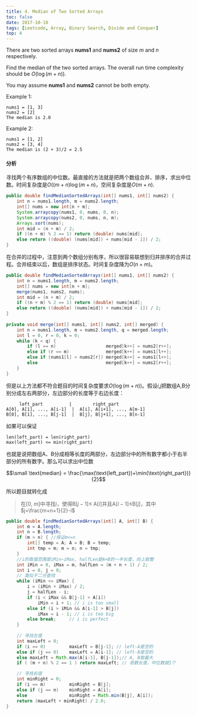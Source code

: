 ```yaml
---
title: 4. Median of Two Sorted Arrays
toc: false
date: 2017-10-10
tags: [Leetcode, Array, Binary Search, Divide and Conquer]
top: 4
---
```


There are two sorted arrays **nums1** and **nums2** of size $m$ and $n$ respectively.

Find the median of the two sorted arrays. The overall run time complexity should be $O(\log (m+n))$.

You may assume **nums1** and **nums2** cannot be both empty.


Example 1:

```
nums1 = [1, 3]
nums2 = [2]
The median is 2.0
```

Example 2:

```
nums1 = [1, 2]
nums2 = [3, 4]
The median is (2 + 3)/2 = 2.5
```

#### 分析

寻找两个有序数组的中位数。最直接的方法就是把两个数组合并、排序，求出中位数。时间复杂度是$O((m+n)\log (m+n)$，空间复杂度是$O(m+n)$.

```Java
public double findMedianSortedArrays(int[] nums1, int[] nums2) {
    int n = nums1.length, m = nums2.length;
    int[] nums = new int[n + m];
    System.arraycopy(nums1, 0, nums, 0, n);
    System.arraycopy(nums2, 0, nums, n, m);
    Arrays.sort(nums);
    int mid = (n + m) / 2;
    if ((n + m) % 2 == 1) return (double) nums[mid];
    else return ((double) (nums[mid]) + nums[mid - 1]) / 2;
}
```

在合并的过程中，注意到两个数组分别有序，所以很容易联想到归并排序的合并过程。合并结束以后，数组是排序状态。时间复杂度降为$O(n+m)$。

```Java
public double findMedianSortedArrays(int[] nums1, int[] nums2) {
    int n = nums1.length, m = nums2.length;
    int[] nums = new int[n + m];
    merge(nums1, nums2, nums);
    int mid = (n + m) / 2;
    if ((n + m) % 2 == 1) return (double) nums[mid];
    else return ((double) (nums[mid]) + nums[mid - 1]) / 2;
}
    
private void merge(int[] nums1, int[] nums2, int[] merged) {
    int n = nums1.length, m = nums2.length, q = merged.length;
    int l = 0, r = 0, k = 0;
    while (k < q) {
        if (l == n)                   merged[k++] = nums2[r++];
        else if (r == m)              merged[k++] = nums1[l++];
        else if (nums1[l] < nums2[r]) merged[k++] = nums1[l++];
        else                          merged[k++] = nums2[r++];
    }
}
```

但是以上方法都不符合题目的时间复杂度要求$O(\log (m+n))$。假设$i$,$j$把数组A,B分别分成左右两部分，左边部分的长度等于右边长度：


```
     left_part          |        right_part
A[0], A[1], ..., A[i-1]  |  A[i], A[i+1], ..., A[m-1]
B[0], B[1], ..., B[j-1]  |  B[j], B[j+1], ..., B[n-1]
```

如果可以保证

```
len(left_part) = len(right_part)
max(left_part) <= min(right_part)
```

也就是说把数组A、B分成相等长度的两部分，左边部分中的所有数字都小于右半部分的所有数字。那么可以求出中位数

$$\small \text{median} = \frac{\max(\text{left_part})+\min(\text{right_part})}{2}$$

所以题目就转化成

> 在[0, $m$]中寻找$i$，使得B$[j-1] \le$ A$[i]$并且A$[i-1]\le$B$[j]$，其中$j=\frac{m+n+1}{2}-i$


```Java
public double findMedianSortedArrays(int[] A, int[] B) {
    int m = A.length;
    int n = B.length;
    if (m > n) { //保证m<=n
        int[] temp = A; A = B; B = temp;
        int tmp = m; m = n; n = tmp;
    }
    //i的取值范围是iMin~iMax, halfLen是A+B的一半长度，向上取整
    int iMin = 0, iMax = m, halfLen = (m + n + 1) / 2;
    int i = 0, j = 0;
    // 类似于二分查找
    while (iMin <= iMax) {
        i = (iMin + iMax) / 2;
        j = halfLen - i;
        if (i < iMax && B[j-1] > A[i])
            iMin = i + 1; // i is too small
        else if (i > iMin && A[i-1] > B[j])
            iMax = i - 1; // i is too big
        else break;     // i is perfect
    }
    
    // 寻找左值
    int maxLeft = 0;
    if (i == 0)         maxLeft = B[j-1]; // left-A是空的
    else if (j == 0)    maxLeft = A[i-1]; // left-B是空的
    else maxLeft = Math.max(A[i-1], B[j-1]);// A, B取最大
    if ( (m + n) % 2 == 1 ) return maxLeft; // 奇数长度，中位数就1个

    // 寻找右值
    int minRight = 0;
    if (i == m)         minRight = B[j];
    else if (j == n)    minRight = A[i];
    else                minRight = Math.min(B[j], A[i]);
    return (maxLeft + minRight) / 2.0;
}
```

